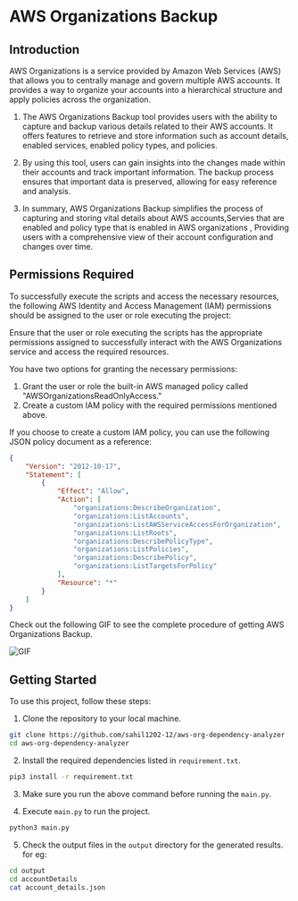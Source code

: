 # AWS Organizations Backup

## Introduction

AWS Organizations is a service provided by Amazon Web Services (AWS) that allows you to centrally manage and govern multiple AWS accounts. It provides a way to organize your accounts into a hierarchical structure and apply policies across the organization.

  1. The AWS Organizations Backup tool provides users with the ability to capture and backup various details related to their AWS accounts. It offers                features to retrieve and store information such as account details, enabled services, enabled policy types, and policies.

  2. By using this tool, users can gain insights into the changes made within their accounts and track important information. The backup process ensures that        important data is preserved, allowing for easy reference and analysis.

  3. In summary, AWS Organizations Backup simplifies the process of capturing and storing vital details about AWS accounts,Servies that are enabled and policy      type that is enabled in AWS organizations , Providing users with a comprehensive  view of their account configuration and changes over time.

## Permissions Required 

To successfully execute the scripts and access the necessary resources, the following AWS Identity and Access Management (IAM) permissions should be assigned to the user or role executing the project:

Ensure that the user or role executing the scripts has the appropriate permissions assigned to successfully interact with the AWS Organizations service and access the required resources.

You have two options for granting the necessary permissions:
1. Grant the user or role the built-in AWS managed policy called "AWSOrganizationsReadOnlyAccess."
2. Create a custom IAM policy with the required permissions mentioned above.

If you choose to create a custom IAM policy, you can use the following JSON policy document as a reference:

```json
{
    "Version": "2012-10-17",
    "Statement": [
        {
            "Effect": "Allow",
            "Action": [
                "organizations:DescribeOrganization",
                "organizations:ListAccounts",
                "organizations:ListAWSServiceAccessForOrganization",
                "organizations:ListRoots",
                "organizations:DescribePolicyType",
                "organizations:ListPolicies",
                "organizations:DescribePolicy",
                "organizations:ListTargetsForPolicy"
            ],
            "Resource": "*"
        }
    ]
}
```





Check out the following GIF to see the complete procedure of getting AWS Organizations Backup. 


![GIF](https://github.com/sahil121-12/aws-organizations-backup/blob/main/all-steps.gif)



## Getting Started

To use this project, follow these steps:

1. Clone the repository to your local machine.
```bash
git clone https://github.com/sahil1202-12/aws-org-dependency-analyzer
cd aws-org-dependency-analyzer
```
2. Install the required dependencies listed in `requirement.txt`.
            
```bash
pip3 install -r requirement.txt
```
3. Make sure you run the above command before running the `main.py`.


4. Execute `main.py` to run the project.
```bash
python3 main.py
```
5. Check the output files in the `output` directory for the generated results.
for eg:
```bash
cd output 
cd accountDetails
cat account_details.json
```

